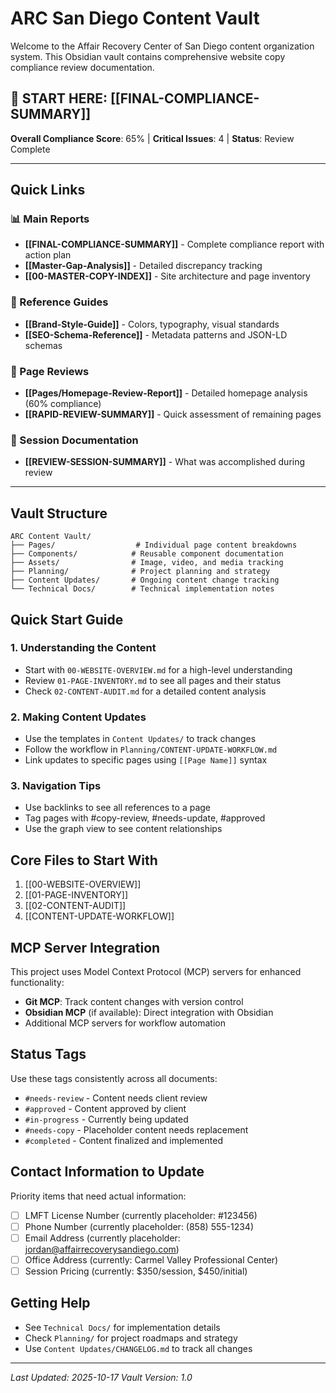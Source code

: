 # ARC San Diego Content Vault

Welcome to the Affair Recovery Center of San Diego content organization system. This Obsidian vault contains comprehensive website copy compliance review documentation.

## 🚀 START HERE: [[FINAL-COMPLIANCE-SUMMARY]]

**Overall Compliance Score**: 65% | **Critical Issues**: 4 | **Status**: Review Complete

---

## Quick Links

### 📊 Main Reports
- **[[FINAL-COMPLIANCE-SUMMARY]]** - Complete compliance report with action plan
- **[[Master-Gap-Analysis]]** - Detailed discrepancy tracking
- **[[00-MASTER-COPY-INDEX]]** - Site architecture and page inventory

### 📖 Reference Guides
- **[[Brand-Style-Guide]]** - Colors, typography, visual standards
- **[[SEO-Schema-Reference]]** - Metadata patterns and JSON-LD schemas

### 📄 Page Reviews
- **[[Pages/Homepage-Review-Report]]** - Detailed homepage analysis (60% compliance)
- **[[RAPID-REVIEW-SUMMARY]]** - Quick assessment of remaining pages

### 📝 Session Documentation
- **[[REVIEW-SESSION-SUMMARY]]** - What was accomplished during review

---

## Vault Structure

```
ARC Content Vault/
├── Pages/                  # Individual page content breakdowns
├── Components/            # Reusable component documentation
├── Assets/                # Image, video, and media tracking
├── Planning/              # Project planning and strategy
├── Content Updates/       # Ongoing content change tracking
└── Technical Docs/        # Technical implementation notes
```

## Quick Start Guide

### 1. Understanding the Content

- Start with `00-WEBSITE-OVERVIEW.md` for a high-level understanding
- Review `01-PAGE-INVENTORY.md` to see all pages and their status
- Check `02-CONTENT-AUDIT.md` for a detailed content analysis

### 2. Making Content Updates

- Use the templates in `Content Updates/` to track changes
- Follow the workflow in `Planning/CONTENT-UPDATE-WORKFLOW.md`
- Link updates to specific pages using `[[Page Name]]` syntax

### 3. Navigation Tips

- Use backlinks to see all references to a page
- Tag pages with #copy-review, #needs-update, #approved
- Use the graph view to see content relationships

## Core Files to Start With

1. [[00-WEBSITE-OVERVIEW]]
2. [[01-PAGE-INVENTORY]]
3. [[02-CONTENT-AUDIT]]
4. [[CONTENT-UPDATE-WORKFLOW]]

## MCP Server Integration

This project uses Model Context Protocol (MCP) servers for enhanced functionality:

- **Git MCP**: Track content changes with version control
- **Obsidian MCP** (if available): Direct integration with Obsidian
- Additional MCP servers for workflow automation

## Status Tags

Use these tags consistently across all documents:

- `#needs-review` - Content needs client review
- `#approved` - Content approved by client
- `#in-progress` - Currently being updated
- `#needs-copy` - Placeholder content needs replacement
- `#completed` - Content finalized and implemented

## Contact Information to Update

Priority items that need actual information:

- [ ] LMFT License Number (currently placeholder: #123456)
- [ ] Phone Number (currently placeholder: (858) 555-1234)
- [ ] Email Address (currently placeholder: jordan@affairrecoverysandiego.com)
- [ ] Office Address (currently: Carmel Valley Professional Center)
- [ ] Session Pricing (currently: $350/session, $450/initial)

## Getting Help

- See `Technical Docs/` for implementation details
- Check `Planning/` for project roadmaps and strategy
- Use `Content Updates/CHANGELOG.md` to track all changes

---

*Last Updated: 2025-10-17*
*Vault Version: 1.0*
